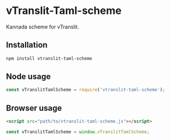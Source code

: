 # vTranslit-Taml-scheme

Kannada scheme for vTranslit.

## Installation

```bash
npm install vtranslit-taml-scheme
```

## Node usage

```js
const vTranslitTamlScheme = require('vtranslit-taml-scheme');
```

## Browser usage

```html
<script src="path/to/vtranslit-taml-scheme.js"></script>
```

```js
const vTranslitTamlScheme = window.vTranslitTamlScheme;
```
